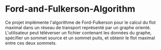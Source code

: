 # Ford-and-Fulkerson-Algorithm
Ce projet implémente l'algorithme de Ford-Fulkerson pour le calcul du flot maximal dans un réseau de transport représenté par un graphe orienté. L'utilisateur peut téléverser un fichier contenant les données du graphe, spécifier un sommet source et un sommet puits, et obtenir le flot maximal entre ces deux sommets.
